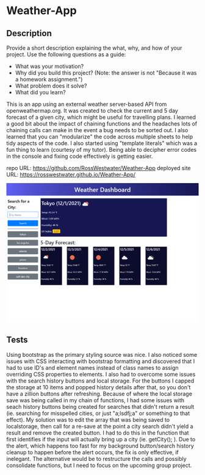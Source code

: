 # Weather-App

## Description
Provide a short description explaining the what, why, and how of your project. Use the following questions as a guide:
- What was your motivation?
- Why did you build this project? (Note: the answer is not "Because it was a homework assignment.")
- What problem does it solve?
- What did you learn?

This is an app using an external weather server-based API from openweathermap.org. It was created to check the current and 5 day forecast of a given city, which might be useful for travelling plans. I learned a good bit about the impact of chaining functions and the headaches lots of chaining calls can make in the event a bug needs to be sorted out. I also learned that you can "modularize" the code across multiple sheets to help tidy aspects of the code. I also started using "template literals" which was a fun thing to learn (courtesy of my tutor). Being able to decipher error codes in the console and fixing code effectively is getting easier.

repo URL: https://github.com/RossWestwater/Weather-App
deployed site URL: https://rosswestwater.github.io/Weather-App/

![picture of the weather app after a few searches, then a refresh](/assets/images/Weather_App.png)

## Tests
Using bootstrap as the primary styling source was nice. I also noticed some issues with CSS interacting with bootstrap formatting and discovered that I had to use ID's and element names instead of class names to assign overriding CSS properties to elements. I also had to overcome some issues with the search history buttons and local storage. For the buttons I capped the storage at 10 items and popped history details after that, so you don't have a zillion buttons after refreshing. Because of where the local storage save was being called in my chain of functions, I had some issues with seach history buttons being created for searches that didn't return a result (ie. searching for misspelled cities, or just "a;lsdfj;a" or something to that effect). My solution was to edit the array that was being saved to localstorage, then call for a re-save at the point a city search didn't yield a result and remove the created button. I had to do this in the function that first identifies if the input will actually bring up a city (ie. getCity(); ). Due to the alert, which happens too fast for my background button/search history cleanup to happen before the alert occurs, the fix is only effective, if inelegant. The alternative would be to restructure the calls and possibly consolidate functions, but I need to focus on the upcoming group project. 